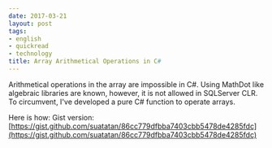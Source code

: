 ```yaml
---
date: 2017-03-21
layout: post
tags:
- english
- quickread
- technology
title: Array Arithmetical Operations in C#
---
```


Arithmetical operations in the array are impossible in C#. Using MathDot like algebraic libraries are known, however, it is not allowed in SQLServer CLR. To circumvent, I've developed a pure C# function to operate arrays.

Here is how: Gist version: [https://gist.github.com/suatatan/86cc779dfbba7403cbb5478de4285fdc](https://gist.github.com/suatatan/86cc779dfbba7403cbb5478de4285fdc)
